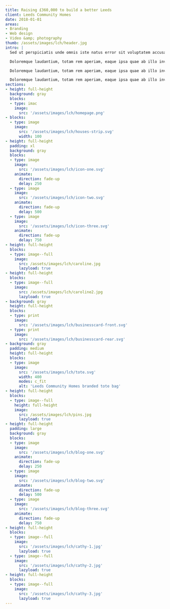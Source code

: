 ```yaml
---
title: Raising £360,000 to build a better Leeds
client: Leeds Community Homes
date: 2018-01-01
areas:
- Branding
- Web design
- Video &amp; photography
thumb: /assets/images/lch/header.jpg
intro: |
  Sed ut perspiciatis unde omnis iste natus error sit voluptatem accusantium.

  Doloremque laudantium, totam rem aperiam, eaque ipsa quae ab illo inventore veritatis et quasi archite

  Doloremque laudantium, totam rem aperiam, eaque ipsa quae ab illo inventore veritatis et quasi architecto beatae vitae dicta sunt explicabo. cto beatae vitae dicta sunt explicabo.

  Doloremque laudantium, totam rem aperiam, eaque ipsa quae ab illo inventore veritatis et quasi architecto beatae vitae dicta sunt explicabo.
sections:
- height: full-height
  background: gray
  blocks:
  - type: imac
    image:
      src: '/assets/images/lch/homepage.png'
- blocks:
  - type: image
    image:
      src: '/assets/images/lch/houses-strip.svg'
      width: 100
- height: full-height
  padding: xl
  background: gray
  blocks:
  - type: image
    image:
      src: '/assets/images/lch/icon-one.svg'
    animate:
      direction: fade-up
      delay: 250
  - type: image
    image:
      src: '/assets/images/lch/icon-two.svg'
    animate:
      direction: fade-up
      delay: 500
  - type: image
    image:
      src: '/assets/images/lch/icon-three.svg'
    animate:
      direction: fade-up
      delay: 750
- height: full-height
  blocks:
  - type: image--full
    image:
      src: /assets/images/lch/caroline.jpg
      lazyload: true
- height: full-height
  blocks:
  - type: image--full
    image:
      src: /assets/images/lch/caroline2.jpg
      lazyload: true
- background: gray
  height: full-height
  blocks:
  - type: print
    image:
      src: '/assets/images/lch/businesscard-front.svg'
  - type: print
    image:
      src: '/assets/images/lch/businesscard-rear.svg'
- background: gray
  padding: medium
  height: full-height
  blocks:
  - type: image
    image:
      src: '/assets/images/lch/tote.svg'
      width: 400
      modes: c_fit
      alt: 'Leeds Community Homes branded tote bag'
- height: full-height
  blocks:
  - type: image--full
    height: full-height
    image:
      src: /assets/images/lch/pins.jpg
      lazyload: true
- height: full-height
  padding: large
  background: gray
  blocks:
  - type: image
    image:
      src: '/assets/images/lch/blog-one.svg'
    animate:
      direction: fade-up
      delay: 250
  - type: image
    image:
      src: '/assets/images/lch/blog-two.svg'
    animate:
      direction: fade-up
      delay: 500
  - type: image
    image:
      src: '/assets/images/lch/blog-three.svg'
    animate:
      direction: fade-up
      delay: 750
- height: full-height
  blocks:
  - type: image--full
    image:
      src: '/assets/images/lch/cathy-1.jpg'
      lazyload: true
  - type: image--full
    image:
      src: '/assets/images/lch/cathy-2.jpg'
      lazyload: true
- height: full-height
  blocks:
  - type: image--full
    image:
      src: '/assets/images/lch/cathy-3.jpg'
      lazyload: true
---
```

